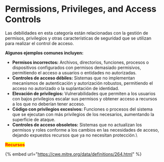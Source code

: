 # Permissions, Privileges, and Access Controls

Las debilidades en esta categoría están relacionadas con la gestión de permisos, privilegios y otras características de seguridad que se utilizan para realizar el control de acceso.

**Algunos ejemplos comunes incluyen:**

* **Permisos incorrectos:** Archivos, directorios, funciones, procesos o dispositivos configurados con permisos demasiado permisivos, permitiendo el acceso a usuarios o entidades no autorizadas.
* **Controles de acceso débiles:** Sistemas que no implementan mecanismos de autenticación y autorización robustos, permitiendo el acceso no autorizado o la suplantación de identidad.
* **Elevación de privilegios:** Vulnerabilidades que permiten a los usuarios con bajos privilegios escalar sus permisos y obtener acceso a recursos a los que no deberían tener acceso.
* **Código con privilegios excesivos:** Funciones o procesos del sistema que se ejecutan con más privilegios de los necesarios, aumentando la superficie de ataque.
* **Controles de acceso obsoletos:** Sistemas que no actualizan los permisos y roles conforme a los cambios en las necesidades de acceso, dejando expuestos recursos que ya no necesitan protección.\


<mark style="color:red;">**Recursos**</mark>

{% embed url="https://cwe.mitre.org/data/definitions/264.html" %}
